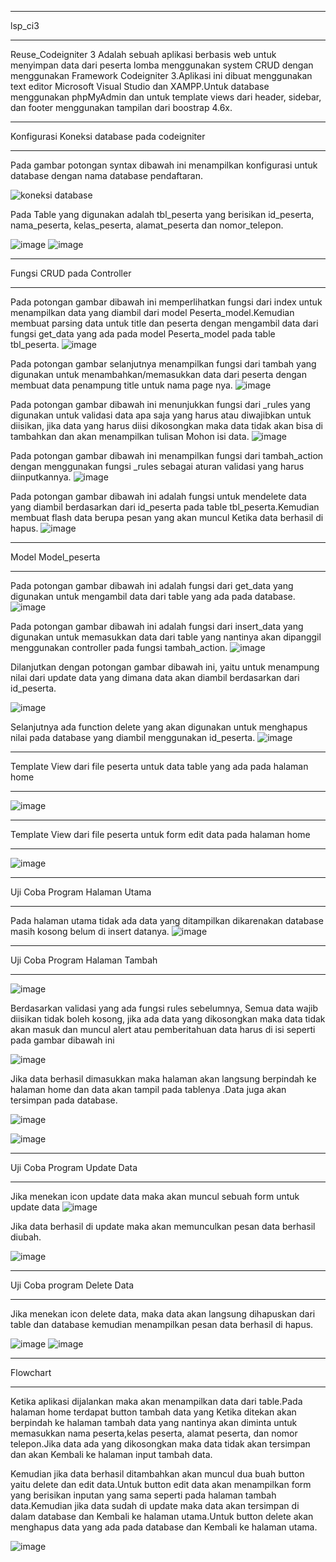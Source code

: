 **************************
lsp_ci3
**************************

Reuse_Codeigniter 3 Adalah sebuah aplikasi berbasis web untuk menyimpan data dari peserta lomba menggunakan system CRUD dengan menggunakan Framework Codeigniter 3.Aplikasi ini dibuat menggunakan text editor Microsoft Visual Studio dan XAMPP.Untuk database menggunakan phpMyAdmin dan untuk template views dari header, sidebar, dan footer menggunakan tampilan dari boostrap 4.6x.

*******************
Konfigurasi Koneksi database pada codeigniter
*******************

Pada gambar potongan syntax dibawah ini menampilkan konfigurasi untuk database dengan nama database pendaftaran.

![koneksi database](https://user-images.githubusercontent.com/62431769/177008738-d37c0dca-6be2-4d95-a01f-752a3b5f0293.png)

Pada Table yang digunakan adalah tbl_peserta yang berisikan id_peserta, nama_peserta, kelas_peserta, alamat_peserta dan nomor_telepon.

![image](https://user-images.githubusercontent.com/62431769/177008749-0ffbc9df-0430-4af4-a055-0d95d1476831.png)
![image](https://user-images.githubusercontent.com/62431769/177008759-d31da058-18e3-47b6-b4ac-9d4c17e611c8.png)




**************************
Fungsi CRUD pada Controller
**************************

Pada potongan gambar dibawah ini memperlihatkan fungsi dari index untuk menampilkan data yang diambil dari model Peserta_model.Kemudian membuat parsing data untuk title dan peserta dengan mengambil data dari fungsi get_data yang ada pada model Peserta_model pada table tbl_peserta.
![image](https://user-images.githubusercontent.com/62431769/177008764-a7f0e779-870a-42f4-a822-3afd0a52c927.png)


Pada potongan gambar selanjutnya menampilkan fungsi dari tambah yang digunakan untuk menambahkan/memasukkan data dari peserta dengan membuat data penampung title untuk nama page nya.
![image](https://user-images.githubusercontent.com/62431769/177008776-31db016c-df60-4385-a934-7e9663e906f8.png)


Pada potongan gambar dibawah ini menunjukkan fungsi dari _rules yang digunakan untuk validasi data apa saja yang harus atau diwajibkan untuk diisikan, jika data yang harus diisi dikosongkan maka data tidak akan bisa di tambahkan dan akan menampilkan tulisan Mohon isi data.
![image](https://user-images.githubusercontent.com/62431769/177008781-19b90718-5aca-4382-9adc-13e474070cd0.png)


Pada potongan gambar dibawah ini menampilkan fungsi dari tambah_action dengan menggunakan fungsi _rules sebagai aturan validasi yang harus diinputkannya.
![image](https://user-images.githubusercontent.com/62431769/177008794-5af56c15-adfa-4800-8a10-a7b0f8f88d16.png)


Pada potongan gambar dibawah ini adalah fungsi untuk mendelete data yang diambil berdasarkan dari id_peserta pada table tbl_peserta.Kemudian membuat flash data berupa pesan yang akan muncul Ketika data berhasil di hapus.
![image](https://user-images.githubusercontent.com/62431769/177008799-e159e88b-437a-44f8-af35-b5adb4d13259.png)


*******************
Model Model_peserta
*******************
Pada potongan gambar dibawah ini adalah fungsi dari get_data yang digunakan untuk mengambil data dari table yang ada pada database.
![image](https://user-images.githubusercontent.com/62431769/177008801-6acf7355-788b-45df-8e84-3c2b455d109d.png)


Pada potongan gambar dibawah ini adalah fungsi dari insert_data yang digunakan untuk memasukkan data dari table yang nantinya akan dipanggil menggunakan controller pada fungsi tambah_action.
![image](https://user-images.githubusercontent.com/62431769/177008808-c9156261-59c6-423b-bc2e-3c356e0cd887.png)


Dilanjutkan dengan potongan gambar dibawah ini, yaitu untuk menampung nilai dari update data yang dimana data akan diambil berdasarkan dari id_peserta.

![image](https://user-images.githubusercontent.com/62431769/177008815-fe78e22b-6888-4d8d-a946-001818a573de.png)


Selanjutnya ada function delete yang akan digunakan untuk menghapus nilai pada database yang diambil menggunakan id_peserta.
![image](https://user-images.githubusercontent.com/62431769/177008817-a6757fa2-5a27-4338-b930-dfa692038508.png)



*******
Template View dari file peserta untuk data table yang ada pada halaman home
*******
![image](https://user-images.githubusercontent.com/62431769/177008825-825146c5-153d-48e7-84d4-2c2e56dab7f9.png)


************
Template View dari file peserta untuk form edit data pada halaman home
************
![image](https://user-images.githubusercontent.com/62431769/177008828-c6a2d7c9-e21a-4c4c-8d9f-6d14881c3dfb.png)




*********
Uji Coba Program Halaman Utama
*********
Pada halaman utama tidak ada data yang ditampilkan dikarenakan database masih kosong belum di insert datanya.
![image](https://user-images.githubusercontent.com/62431769/177008834-23f9b7d4-f8ac-4c20-b2a3-c849ae27e433.png)



***************
Uji Coba Program Halaman Tambah
***************
![image](https://user-images.githubusercontent.com/62431769/177008839-9006dcd6-a09a-4699-9eb5-9a9ebee6660c.png)


Berdasarkan validasi yang ada fungsi rules sebelumnya, Semua data wajib diisikan tidak boleh kosong, jika ada data yang dikosongkan maka data tidak akan masuk dan muncul alert atau pemberitahuan data harus di isi seperti pada gambar dibawah ini

![image](https://user-images.githubusercontent.com/62431769/177008843-ef57778e-7990-4a6b-94c2-cf48597956b6.png)


Jika data berhasil dimasukkan maka halaman akan langsung berpindah ke halaman home dan data akan tampil pada tablenya .Data juga akan tersimpan pada database.

![image](https://user-images.githubusercontent.com/62431769/177008846-63768e04-8186-4cd0-89ed-663a2c7fa4b3.png)

![image](https://user-images.githubusercontent.com/62431769/177008851-e6e88884-0772-43f0-8ff7-3007f74eb1ad.png)


***************
Uji Coba Program Update Data
***************
Jika menekan icon update data maka akan muncul sebuah form untuk update data
![image](https://user-images.githubusercontent.com/62431769/177008855-865bb525-e2e0-41a5-b9cb-0503809a59fc.png)


Jika data berhasil di update maka akan memunculkan pesan data berhasil diubah.

![image](https://user-images.githubusercontent.com/62431769/177008859-d91f3d71-de3f-4f17-8e2d-b45c86355307.png)


***************
Uji Coba program Delete Data
***************
Jika menekan icon delete data, maka data akan langsung dihapuskan dari table dan database kemudian menampilkan pesan data berhasil di hapus.

![image](https://user-images.githubusercontent.com/62431769/177008861-04ed7cdd-029e-4a9d-a26a-f40c90abc848.png)
![image](https://user-images.githubusercontent.com/62431769/177008868-14955435-9d1f-430e-a1a7-981ad7f8d0f7.png)



***************
Flowchart
***************
Ketika aplikasi dijalankan maka akan menampilkan data dari table.Pada halaman home terdapat button tambah data yang Ketika ditekan akan berpindah ke halaman tambah data yang nantinya akan diminta untuk memasukkan nama peserta,kelas peserta, alamat peserta, dan nomor telepon.Jika data ada yang dikosongkan maka data tidak akan tersimpan dan akan Kembali ke halaman input tambah data.

Kemudian jika data berhasil ditambahkan akan muncul dua buah button yaitu delete dan edit data.Untuk button edit data akan menampilkan form yang berisikan inputan yang sama seperti pada halaman tambah data.Kemudian jika data sudah di update maka data akan tersimpan di dalam database dan Kembali ke halaman utama.Untuk button delete akan menghapus data yang ada pada database dan Kembali ke halaman utama.

![image](https://user-images.githubusercontent.com/62431769/177008875-72f0f618-42f3-4d06-aa5f-ed57083e07c8.png)

